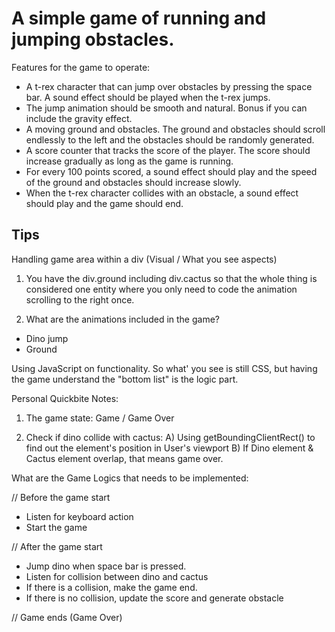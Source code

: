 # A simple game of running and jumping obstacles.

Features for the game to operate:
<ul>
  <li>A t-rex character that can jump over obstacles by pressing the space bar. A sound effect should be played when the t-rex jumps.</li>
  <li>The jump animation should be smooth and natural. Bonus if you can include the gravity effect.</li>
  <li>A moving ground and obstacles. The ground and obstacles should scroll endlessly to the left and the obstacles should be randomly generated.</li>
  <li>A score counter that tracks the score of the player. The score should increase gradually as long as the game is running.</li>
  <li>For every 100 points scored, a sound effect should play and the speed of the ground and obstacles should increase slowly.</li>
  <li>When the t-rex character collides with an obstacle, a sound effect should play and the game should end.</li>
</ul>


Tips
--

Handling game area within a div (Visual / What you see aspects)
1. You have the div.ground including div.cactus so that the whole thing is considered one entity where you only need to code the animation scrolling to the right once.

2. What are the animations included in the game?
- Dino jump
- Ground

Using JavaScript on functionality. So what' you see is still CSS, but having the game understand the "bottom list" is the logic part.

Personal Quickbite Notes:
1. The game state: Game / Game Over

2. Check if dino collide with cactus: 
A) Using getBoundingClientRect() to find out the element's position in User's viewport
B) If Dino element & Cactus element overlap, that means game over.

What are the Game Logics that needs to be implemented:

// Before the game start
- Listen for keyboard action
- Start the game

// After the game start
- Jump dino when space bar is pressed.
- Listen for collision between dino and cactus
- If there is a collision, make the game end.
- If there is no collision, update the score and generate obstacle

// Game ends (Game Over)